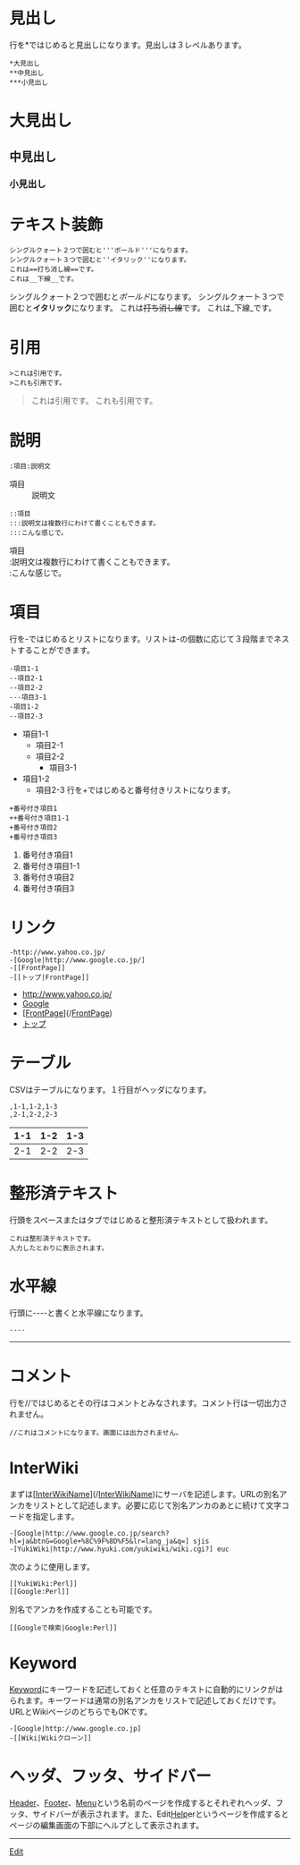---
---
# 見出し
行を*ではじめると見出しになります。見出しは３レベルあります。
```
*大見出し
**中見出し
***小見出し
```
# 大見出し
## 中見出し
### 小見出し

# テキスト装飾
```
シングルクォート２つで囲むと'''ボールド'''になります。
シングルクォート３つで囲むと''イタリック''になります。
これは==打ち消し線==です。
これは__下線__です。
```
シングルクォート２つで囲むと*ボールド*になります。
シングルクォート３つで囲むと**イタリック**になります。
これは~~打ち消し線~~です。
これは_下線_です。

# 引用
```
>これは引用です。
>これも引用です。
```
> これは引用です。
> これも引用です。
# 説明
```
:項目:説明文
```
<dl>
  <dt>項目</dt><dd>説明文
</dd>
</dl>

```
::項目
:::説明文は複数行にわけて書くこともできます。
:::こんな感じで。
```
<dl>
  <dt>項目
</dt><dd></dd>
  <dt>:説明文は複数行にわけて書くこともできます。
</dt><dd></dd>
  <dt>:こんな感じで。
</dt><dd></dd>
</dl>

# 項目
行を-ではじめるとリストになります。リストは-の個数に応じて３段階までネストすることができます。
```
-項目1-1
--項目2-1
--項目2-2
---項目3-1
-項目1-2
--項目2-3
```
* 項目1-1
   * 項目2-1
   * 項目2-2
      * 項目3-1
* 項目1-2
   * 項目2-3
行を+ではじめると番号付きリストになります。
```
+番号付き項目1
++番号付き項目1-1
+番号付き項目2
+番号付き項目3
```
1. 番号付き項目1
  1. 番号付き項目1-1
1. 番号付き項目2
1. 番号付き項目3

# リンク
```
-http://www.yahoo.co.jp/
-[Google|http://www.google.co.jp/]
-[[FrontPage]]
-[[トップ|FrontPage]]
```
* http://www.yahoo.co.jp/
* [Google](http://www.google.co.jp/)
* [[FrontPage](/FrontPage)](/[FrontPage](/FrontPage))
* [トップ](/[FrontPage](/FrontPage))

# テーブル
CSVはテーブルになります。１行目がヘッダになります。
```
,1-1,1-2,1-3
,2-1,2-2,2-3
```
|1-1|1-2|1-3
|-----|-----|-----
|2-1|2-2|2-3

# 整形済テキスト
行頭をスペースまたはタブではじめると整形済テキストとして扱われます。
```
これは整形済テキストです。
入力したとおりに表示されます。
```

# 水平線
行頭に----と書くと水平線になります。
```
----
```
----

# コメント
行を//ではじめるとその行はコメントとみなされます。コメント行は一切出力されません。

```
//これはコメントになります。画面には出力されません。
```
<!-- これはコメントになります。画面には出力されません。 -->

# InterWiki
まずは[[InterWikiName](/InterWikiName)](/[InterWikiName](/InterWikiName))にサーバを記述します。URLの別名アンカをリストとして記述します。必要に応じて別名アンカのあとに続けて文字コードを指定します。

```
-[Google|http://www.google.co.jp/search?hl=ja&btnG=Google+%8C%9F%8D%F5&lr=lang_ja&q=] sjis
-[YukiWiki|http://www.hyuki.com/yukiwiki/wiki.cgi?] euc
```
次のように使用します。
```
[[YukiWiki:Perl]]
[[Google:Perl]]
```
別名でアンカを作成することも可能です。
```
[[Googleで検索|Google:Perl]]
```

# Keyword
[Keyword](/Keyword)にキーワードを記述しておくと任意のテキストに自動的にリンクがはられます。キーワードは通常の別名アンカをリストで記述しておくだけです。URLとWikiページのどちらでもOKです。
```
-[Google|http://www.google.co.jp]
-[[Wiki|Wikiクローン]]
```

# ヘッダ、フッタ、サイドバー
[Header](/Header)、[Footer](/Footer)、[Menu](/Menu)という名前のページを作成するとそれぞれヘッダ、フッタ、サイドバーが表示されます。また、Edit[Help](/Help)erというページを作成するとページの編集画面の下部にヘルプとして表示されます。




----
[Edit](https://github.com/vitroid/vitroid.github.io/edit/master/MD/Help_YukiWiki.md)
